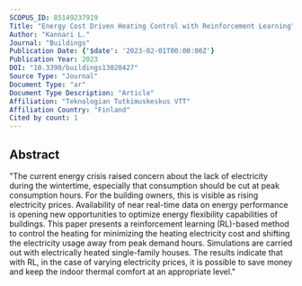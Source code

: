 ```yaml
---
SCOPUS_ID: 85149237919
Title: "Energy Cost Driven Heating Control with Reinforcement Learning"
Author: "Kannari L."
Journal: "Buildings"
Publication Date: {'$date': '2023-02-01T00:00:00Z'}
Publication Year: 2023
DOI: "10.3390/buildings13020427"
Source Type: "Journal"
Document Type: "ar"
Document Type Description: "Article"
Affiliation: "Teknologian Tutkimuskeskus VTT"
Affiliation Country: "Finland"
Cited by count: 1
---
```


## Abstract
"The current energy crisis raised concern about the lack of electricity during the wintertime, especially that consumption should be cut at peak consumption hours. For the building owners, this is visible as rising electricity prices. Availability of near real-time data on energy performance is opening new opportunities to optimize energy flexibility capabilities of buildings. This paper presents a reinforcement learning (RL)-based method to control the heating for minimizing the heating electricity cost and shifting the electricity usage away from peak demand hours. Simulations are carried out with electrically heated single-family houses. The results indicate that with RL, in the case of varying electricity prices, it is possible to save money and keep the indoor thermal comfort at an appropriate level."
